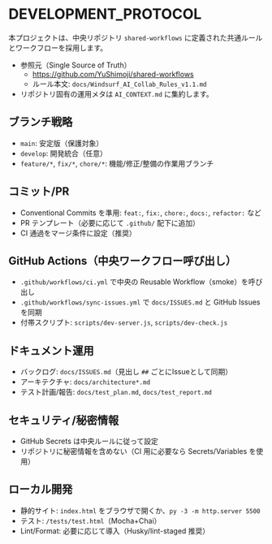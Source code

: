 # DEVELOPMENT_PROTOCOL

本プロジェクトは、中央リポジトリ `shared-workflows` に定義された共通ルールとワークフローを採用します。

- 参照元（Single Source of Truth）
  - https://github.com/YuShimoji/shared-workflows
  - ルール本文: `docs/Windsurf_AI_Collab_Rules_v1.1.md`
- リポジトリ固有の運用メタは `AI_CONTEXT.md` に集約します。

## ブランチ戦略
- `main`: 安定版（保護対象）
- `develop`: 開発統合（任意）
- `feature/*`, `fix/*`, `chore/*`: 機能/修正/整備の作業用ブランチ

## コミット/PR
- Conventional Commits を準用: `feat:`, `fix:`, `chore:`, `docs:`, `refactor:` など
- PR テンプレート（必要に応じて `.github/` 配下に追加）
- CI 通過をマージ条件に設定（推奨）

## GitHub Actions（中央ワークフロー呼び出し）
- `.github/workflows/ci.yml` で中央の Reusable Workflow（smoke）を呼び出し
- `.github/workflows/sync-issues.yml` で `docs/ISSUES.md` と GitHub Issues を同期
- 付帯スクリプト: `scripts/dev-server.js`, `scripts/dev-check.js`

## ドキュメント運用
- バックログ: `docs/ISSUES.md`（見出し `##` ごとにIssueとして同期）
- アーキテクチャ: `docs/architecture*.md`
- テスト計画/報告: `docs/test_plan.md`, `docs/test_report.md`

## セキュリティ/秘密情報
- GitHub Secrets は中央ルールに従って設定
- リポジトリに秘密情報を含めない（CI 用に必要なら Secrets/Variables を使用）

## ローカル開発
- 静的サイト: `index.html` をブラウザで開くか、`py -3 -m http.server 5500`
- テスト: `/tests/test.html`（Mocha+Chai）
- Lint/Format: 必要に応じて導入（Husky/lint-staged 推奨）
